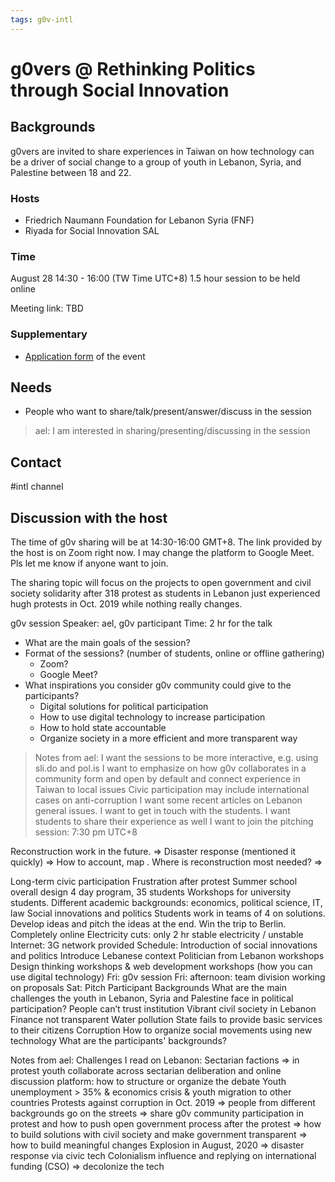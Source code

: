 ```yaml
---
tags: g0v-intl
---
```

# g0vers @ Rethinking Politics through Social Innovation

## Backgrounds

g0vers are invited to share experiences in Taiwan on how technology can be a driver of social change to a group of youth in Lebanon, Syria, and Palestine between 18 and 22.

### Hosts
- Friedrich Naumann Foundation for Lebanon Syria (FNF)
- Riyada for Social Innovation SAL

### Time
August 28
14:30 - 16:00  (TW Time UTC+8)
1.5 hour session to be held online

Meeting link: TBD

### Supplementary

- [Application form](https://docs.google.com/forms/d/e/1FAIpQLSeUEshjGgRzqSFC_QT0XHqGDDQ9fiKZn8O90CHkR5BtKkZcPA/viewform) of the event

## Needs

- People who want to share/talk/present/answer/discuss in the session

> ael: I am interested in sharing/presenting/discussing in the session 

## Contact

#intl channel

## Discussion with the host

The time of g0v sharing will be at 14:30-16:00 GMT+8. The link provided by the host is on Zoom right now. I may change the platform to Google Meet. Pls let me know if anyone want to join.

The sharing topic will focus on the projects to open government and civil society solidarity after 318 protest as students in Lebanon just experienced hugh protests in Oct. 2019 while nothing really changes.

g0v session
Speaker: ael, g0v participant
Time: 2 hr for the talk

- What are the main goals of the session? 
- Format of the sessions? (number of students, online or offline gathering)
    - Zoom?
    - Google Meet?
- What inspirations you consider g0v community could give to the participants?
    - Digital solutions for political participation
    - How to use digital technology to increase participation
    - How to hold state accountable
    - Organize society in a more efficient and more transparent way

> Notes from ael:
> I want the sessions to be more interactive, e.g. using sli.do and pol.is
> I want to emphasize on how g0v collaborates in a community form and open by default and connect experience in Taiwan to local issues
> Civic participation
> may include international cases on anti-corruption
> I want some recent articles on Lebanon general issues. 
> I want to get in touch with the students. 
> I want students to share their experience as well
> I want to join the pitching session: 7:30 pm UTC+8

Reconstruction work in the future.
=> Disaster response (mentioned it quickly)
=> How to account, map . Where is reconstruction most needed?
=> 

Long-term civic participation
Frustration after protest
Summer school overall design
4 day program, 35 students
Workshops for university students. Different academic backgrounds: economics, political science, IT, law
Social innovations and politics
Students work in teams of 4 on solutions. Develop ideas and pitch the ideas at the end. Win the trip to Berlin.
Completely online
Electricity cuts: only 2 hr stable electricity / unstable Internet: 3G network provided
Schedule:
Introduction of social innovations and politics
Introduce Lebanese context
Politician from Lebanon workshops
Design thinking workshops & web development workshops (how you can use digital technology)
Fri: g0v session
Fri: afternoon: team division working on proposals
Sat: Pitch
Participant Backgrounds
What are the main challenges the youth in Lebanon, Syria and Palestine face in political participation?
People can’t trust institution
Vibrant civil society in Lebanon
Finance not transparent
Water pollution
State fails to provide basic services to their citizens
Corruption
How to organize social movements using new technology
What are the participants' backgrounds?

Notes from ael:
Challenges I read on Lebanon:
Sectarian factions => in protest youth collaborate across sectarian 
deliberation and online discussion platform: how to structure or organize the debate
Youth unemployment > 35% & economics crisis & youth migration to other countries
Protests against corruption in Oct. 2019
=> people from different backgrounds go on the streets 
=> share g0v community participation in protest and how to push open government process after the protest
=> how to build solutions with civil society and make government transparent
=> how to build meaningful changes
Explosion in August, 2020 => disaster response via civic tech
Colonialism influence and replying on international funding (CSO) => decolonize the tech
